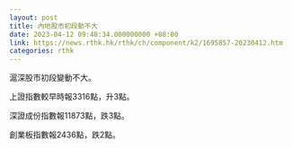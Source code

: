 ```yaml
---
layout: post
title: 內地股市初段動不大
date: 2023-04-12 09:48:34.000000000 +08:00
link: https://news.rthk.hk/rthk/ch/component/k2/1695857-20230412.htm
categories: rthk
---
```


滬深股市初段變動不大。

上證指數較早時報3316點，升3點。

深證成份指數報11873點，跌3點。

創業板指數報2436點，跌2點。
